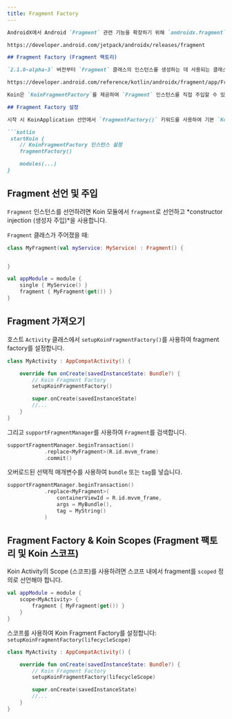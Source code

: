 ```yaml
---
title: Fragment Factory
---
```

```markdown
AndroidX에서 Android `Fragment` 관련 기능을 확장하기 위해 `androidx.fragment` 패키지 제품군을 출시했습니다.

https://developer.android.com/jetpack/androidx/releases/fragment

## Fragment Factory (Fragment 팩토리)

`2.1.0-alpha-3` 버전부터 `Fragment` 클래스의 인스턴스를 생성하는 데 사용되는 클래스인 `FragmentFactory`가 도입되었습니다.

https://developer.android.com/reference/kotlin/androidx/fragment/app/FragmentFactory

Koin은 `KoinFragmentFactory`를 제공하여 `Fragment` 인스턴스를 직접 주입할 수 있도록 도와줍니다.

## Fragment Factory 설정

시작 시 KoinApplication 선언에서 `fragmentFactory()` 키워드를 사용하여 기본 `KoinFragmentFactory` 인스턴스를 설정합니다.

```kotlin
 startKoin {
    // KoinFragmentFactory 인스턴스 설정
    fragmentFactory()

    modules(...)
}
```

## Fragment 선언 및 주입

`Fragment` 인스턴스를 선언하려면 Koin 모듈에서 `fragment`로 선언하고 *constructor injection (생성자 주입)*을 사용합니다.

`Fragment` 클래스가 주어졌을 때:

```kotlin
class MyFragment(val myService: MyService) : Fragment() {


}
```

```kotlin
val appModule = module {
    single { MyService() }
    fragment { MyFragment(get()) }
}
```

## Fragment 가져오기

호스트 `Activity` 클래스에서 `setupKoinFragmentFactory()`를 사용하여 fragment factory를 설정합니다.

```kotlin
class MyActivity : AppCompatActivity() {

    override fun onCreate(savedInstanceState: Bundle?) {
        // Koin Fragment Factory
        setupKoinFragmentFactory()

        super.onCreate(savedInstanceState)
        //...
    }
}
```

그리고 `supportFragmentManager`를 사용하여 `Fragment`를 검색합니다.

```kotlin
supportFragmentManager.beginTransaction()
            .replace<MyFragment>(R.id.mvvm_frame)
            .commit()
```

오버로드된 선택적 매개변수를 사용하여 `bundle` 또는 `tag`를 넣습니다.

```kotlin
supportFragmentManager.beginTransaction()
            .replace<MyFragment>(
                containerViewId = R.id.mvvm_frame,
                args = MyBundle(),
                tag = MyString()
            )
```

## Fragment Factory & Koin Scopes (Fragment 팩토리 및 Koin 스코프)

Koin Activity의 Scope (스코프)를 사용하려면 스코프 내에서 fragment를 `scoped` 정의로 선언해야 합니다.

```kotlin
val appModule = module {
    scope<MyActivity> {
        fragment { MyFragment(get()) }
    }
}
```

스코프를 사용하여 Koin Fragment Factory를 설정합니다: `setupKoinFragmentFactory(lifecycleScope)`

```kotlin
class MyActivity : AppCompatActivity() {

    override fun onCreate(savedInstanceState: Bundle?) {
        // Koin Fragment Factory
        setupKoinFragmentFactory(lifecycleScope)

        super.onCreate(savedInstanceState)
        //...
    }
}
```
